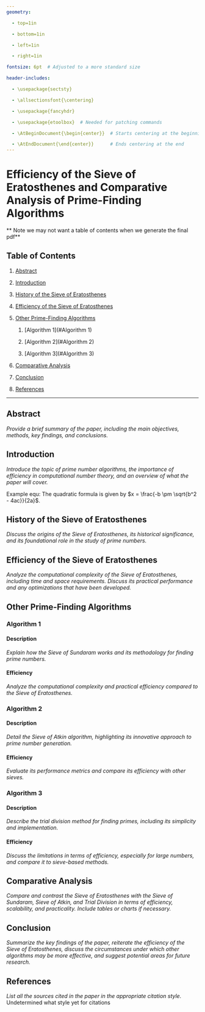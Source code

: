 ```yaml
---
geometry:

  - top=1in

  - bottom=1in

  - left=1in

  - right=1in

fontsize: 6pt  # Adjusted to a more standard size

header-includes:

  - \usepackage{sectsty}

  - \allsectionsfont{\centering}

  - \usepackage{fancyhdr}

  - \usepackage{etoolbox}  # Needed for patching commands

  - \AtBeginDocument{\begin{center}}  # Starts centering at the beginning

  - \AtEndDocument{\end{center}}      # Ends centering at the end
---
```


# Efficiency of the Sieve of Eratosthenes and Comparative Analysis of Prime-Finding Algorithms

** Note we may not want a table of contents when we generate the final pdf**

## Table of Contents

1. [Abstract](#abstract)

2. [Introduction](#introduction)

3. [History of the Sieve of Eratosthenes](#history-of-the-sieve-of-eratosthenes)

4. [Efficiency of the Sieve of Eratosthenes](#efficiency-of-the-sieve-of-eratosthenes)

5. [Other Prime-Finding Algorithms](#other-prime-finding-algorithms)

    1. [Algorithm 1](#Algorithm 1)

    2. [Algorithm 2](#Algorithm 2)

    3. [Algorithm 3](#Algorithm 3)

6. [Comparative Analysis](#comparative-analysis)

7. [Conclusion](#conclusion)

8. [References](#references)

---

## Abstract
*Provide a brief summary of the paper, including the main objectives, methods, key findings, and conclusions.*

## Introduction
*Introduce the topic of prime number algorithms, the importance of efficiency in computational number theory, and an overview of what the paper will cover.*

Example equ: The quadratic formula is given by $x = \frac{-b \pm \sqrt{b^2 - 4ac}}{2a}$.

## History of the Sieve of Eratosthenes
*Discuss the origins of the Sieve of Eratosthenes, its historical significance, and its foundational role in the study of prime numbers.*

## Efficiency of the Sieve of Eratosthenes
*Analyze the computational complexity of the Sieve of Eratosthenes, including time and space requirements. Discuss its practical performance and any optimizations that have been developed.*

## Other Prime-Finding Algorithms
### Algorithm 1
#### Description
*Explain how the Sieve of Sundaram works and its methodology for finding prime numbers.*
#### Efficiency
*Analyze the computational complexity and practical efficiency compared to the Sieve of Eratosthenes.*

### Algorithm 2
#### Description
*Detail the Sieve of Atkin algorithm, highlighting its innovative approach to prime number generation.*
#### Efficiency
*Evaluate its performance metrics and compare its efficiency with other sieves.*

### Algorithm 3
#### Description
*Describe the trial division method for finding primes, including its simplicity and implementation.*
#### Efficiency
*Discuss the limitations in terms of efficiency, especially for large numbers, and compare it to sieve-based methods.*

## Comparative Analysis
*Compare and contrast the Sieve of Eratosthenes with the Sieve of Sundaram, Sieve of Atkin, and Trial Division in terms of efficiency, scalability, and practicality. Include tables or charts if necessary.*

## Conclusion
*Summarize the key findings of the paper, reiterate the efficiency of the Sieve of Eratosthenes, discuss the circumstances under which other algorithms may be more effective, and suggest potential areas for future research.*

## References
*List all the sources cited in the paper in the appropriate citation style.* Undetermined what style yet for citations


